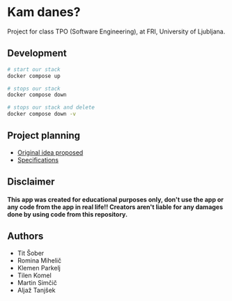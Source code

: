 # Kam danes?

Project for class TPO (Software Engineering), at FRI, University of Ljubljana.

## Development

```bash
# start our stack
docker compose up

# stops our stack
docker compose down

# stops our stack and delete
docker compose down -v

```

## Project planning

- [Original idea proposed](./.idea/original_idea_porposed.md)
- [Specifications](./.idea/specifikacije.md)

## Disclaimer

#### This app was created for educational purposes only, don't use the app or any code from the app in real life!! Creators aren't liable for any damages done by using code from this repository.

## Authors

- Tit Šober
- Romina Mihelič
- Klemen Parkelj
- Tilen Komel
- Martin Simčič
- Aljaž Tanjšek
